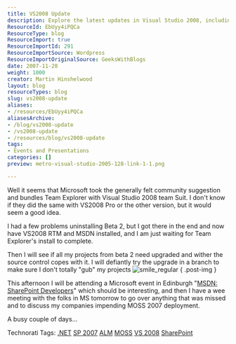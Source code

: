 ```yaml
---
title: VS2008 Update
description: Explore the latest updates in Visual Studio 2008, including Team Explorer integration and tips for a smooth upgrade from Beta 2. Stay ahead in your projects!
ResourceId: EbUyy4iPQCa
ResourceType: blog
ResourceImport: true
ResourceImportId: 291
ResourceImportSource: Wordpress
ResourceImportOriginalSource: GeeksWithBlogs
date: 2007-11-20
weight: 1000
creator: Martin Hinshelwood
layout: blog
resourceTypes: blog
slug: vs2008-update
aliases:
- /resources/EbUyy4iPQCa
aliasesArchive:
- /blog/vs2008-update
- /vs2008-update
- /resources/blog/vs2008-update
tags:
- Events and Presentations
categories: []
preview: metro-visual-studio-2005-128-link-1-1.png

---
```

Well it seems that Microsoft took the generally felt community suggestion and bundles Team Explorer with Visual Studio 2008 team Suit. I don't know if they did the same with VS2008 Pro or the other version, but it would seem a good idea.

I had a few problems uninstalling Beta 2, but I got there in the end and now have VS2008 RTM and MSDN installed, and I am just waiting for Team Explorer's install to complete.

Then I will see if all my projects from beta 2 need upgraded and wither the source control copes with it. I will defiantly try the upgrade in a branch to make sure I don't totally "gub" my projects ![smile_regular](images/smile_regular-2-2.gif)
{ .post-img }

This afternoon I will be attending a Microsoft event in Edinburgh "[MSDN: SharePoint Developers](https://msevents.microsoft.com/cui/EventDetail.aspx?culture=en-GB&eventid=1032355353)" which should be interesting, and then I have a wee meeting with the folks in MS tomorrow to go over anything that was missed and to discuss my companies impending MOSS 2007 deployment.

A busy couple of days...

Technorati Tags: [.NET](http://technorati.com/tags/.NET) [SP 2007](http://technorati.com/tags/SP+2007) [ALM](http://technorati.com/tags/ALM) [MOSS](http://technorati.com/tags/MOSS) [VS 2008](http://technorati.com/tags/VS+2008) [SharePoint](http://technorati.com/tags/SharePoint)
